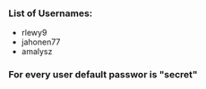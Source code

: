 ### List of Usernames:

- rlewy9
- jahonen77
- amalysz

### For every user default passwor is "secret"
